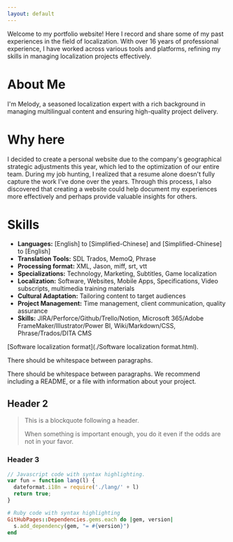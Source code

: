 ```yaml
---
layout: default
---
```


Welcome to my portfolio website! Here I record and share some of my past experiences in the field of localization. With over 16 years of professional experience, I have worked across various tools and platforms, refining my skills in managing localization projects effectively. 

# About Me

I'm Melody, a seasoned localization expert with a rich background in managing multilingual content and ensuring high-quality project delivery. 

# Why here

I decided to create a personal website due to the company's geographical strategic adjustments this year, which led to the optimization of our entire team. During my job hunting, I realized that a resume alone doesn't fully capture the work I’ve done over the years. Through this process, I also discovered that creating a website could help document my experiences more effectively and perhaps provide valuable insights for others.

# Skills
- **Languages:** [English] to [Simplified-Chinese] and  [Simplified-Chinese] to [English]
- **Translation Tools:** SDL Trados, MemoQ, Phrase
- **Processing format:** XML, Jason, miff, srt, vtt
- **Specializations:** Technology, Marketing, Subtitles, Game localization
- **Localization:** Software, Websites, Mobile Apps, Specifications, Video subscripts, multimedia training materials
- **Cultural Adaptation:** Tailoring content to target audiences
- **Project Management:** Time management, client communication, quality assurance
- **Skills:** JIRA/Perforce/Github/Trello/Notion, Microsoft 365/Adobe FrameMaker/Illustrator/Power BI, Wiki/Markdown/CSS, Phrase/Trados/DITA CMS

[Software localization format](./Software localization format.html).

There should be whitespace between paragraphs.

There should be whitespace between paragraphs. We recommend including a README, or a file with information about your project.

## Header 2

> This is a blockquote following a header.
>
> When something is important enough, you do it even if the odds are not in your favor.

### Header 3

```js
// Javascript code with syntax highlighting.
var fun = function lang(l) {
  dateformat.i18n = require('./lang/' + l)
  return true;
}
```

```ruby
# Ruby code with syntax highlighting
GitHubPages::Dependencies.gems.each do |gem, version|
  s.add_dependency(gem, "= #{version}")
end
```




